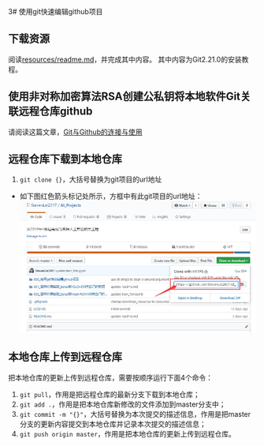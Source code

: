 3# 使用git快速编辑github项目
## 下载资源
阅读[resources/readme.md](resources/)，并完成其中内容。
其中内容为Git2.21.0的安装教程。

## 使用非对称加密算法RSA创建公私钥将本地软件Git关联远程仓库github
请阅读这篇文章，[Git与Github的连接与使用](https://www.cnblogs.com/flora5/p/7152556.html)

## 远程仓库下载到本地仓库
1. `git clone {}`，大括号替换为git项目的url地址
* 如下图红色箭头标记处所示，方框中有此git项目的url地址：
![git项目的url地址示意图](markdown_images/15.jpg)

## 本地仓库上传到远程仓库
把本地仓库的更新上传到远程仓库，需要按顺序运行下面4个命令：
1. `git pull`，作用是把远程仓库的最新分支下载到本地仓库；
2. `git add .`，作用是把本地仓库新修改的文件添加到master分支中；
3. `git commit -m "{}"`，大括号替换为本次提交的描述信息，作用是把master分支的更新内容提交到本地仓库并记录本次提交的描述信息；
4. `git push origin master`，作用是把本地仓库的更新上传到远程仓库。

